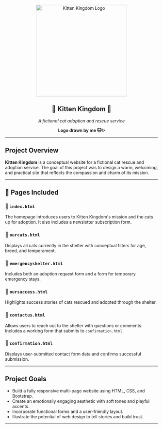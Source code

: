 <p align="center">
  <img width="300" height="300" alt="Kitten Kingdom Logo" src="https://github.com/user-attachments/assets/6dfb276b-6fd8-4f1e-acc7-844bd397dc58" />
</p>

<h2 align="center">🐾 Kitten Kingdom 🐾</h2>

<p align="center"><em>A fictional cat adoption and rescue service</em></p>

<p align="center"><strong>Logo drawn by me 🐱✨</strong></p>

---

## Project Overview

**Kitten Kingdom** is a conceptual website for a fictional cat rescue and adoption service. The goal of this project was to design a warm, welcoming, and practical site that reflects the compassion and charm of its mission.

---

## 📄 Pages Included

### 🐾 `index.html`
The homepage introduces users to Kitten Kingdom's mission and the cats up for adoption. It also includes a newsletter subscription form.

### 🐾 `ourcats.html`
Displays all cats currently in the shelter with conceptual filters for age, breed, and temperament.

### 🐾 `emergencyshelter.html`
Includes both an adoption request form and a form for temporary emergency stays.

### 🐾 `oursuccess.html`
Highlights success stories of cats rescued and adopted through the shelter.

### 🐾 `contactus.html`  
Allows users to reach out to the shelter with questions or comments. Includes a working form that submits to `confirmation.html`.

### 🐾 `confirmation.html`
Displays user-submitted contact form data and confirms successful submission.

---

##  Project Goals

- Build a fully responsive multi-page website using HTML, CSS, and Bootstrap.
- Create an emotionally engaging aesthetic with soft tones and playful accents.
- Incorporate functional forms and a user-friendly layout.
- Illustrate the potential of web design to tell stories and build trust.

---

